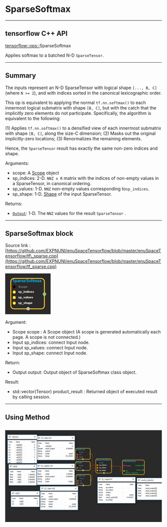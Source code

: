 # SparseSoftmax

---

## tensorflow C++ API

[tensorflow::ops::](https://www.tensorflow.org/api_docs/cc/class/tensorflow/ops/sparse-reshape)SparseSoftmax

Applies softmax to a batched N-D `SparseTensor`.

---

## Summary

The inputs represent an N-D SparseTensor with logical shape `[..., B, C]` \(where `N >= 2`\), and with indices sorted in the canonical lexicographic order.

This op is equivalent to applying the normal `tf.nn.softmax()` to each innermost logical submatrix with shape `[B, C]`, but with the catch that the implicitly zero elements do not participate. Specifically, the algorithm is equivalent to the following:

\(1\) Applies `tf.nn.softmax()` to a densified view of each innermost submatrix with shape `[B, C]`, along the size-C dimension; \(2\) Masks out the original implicitly-zero locations; \(3\) Renormalizes the remaining elements.

Hence, the `SparseTensor` result has exactly the same non-zero indices and shape.

Arguments:

* scope: A [Scope](https://www.tensorflow.org/api_docs/cc/class/tensorflow/scope.html#classtensorflow_1_1_scope) object
* sp\_indices: 2-D. `NNZ x R` matrix with the indices of non-empty values in a SparseTensor, in canonical ordering.
* sp\_values: 1-D. `NNZ` non-empty values corresponding to`sp_indices`.
* sp\_shape: 1-D. [Shape](https://www.tensorflow.org/api_docs/cc/class/tensorflow/ops/shape.html#classtensorflow_1_1ops_1_1_shape) of the input SparseTensor.

Returns:

* [`Output`](https://www.tensorflow.org/api_docs/cc/class/tensorflow/output.html#classtensorflow_1_1_output): 1-D. The `NNZ` values for the result `SparseTensor`
  .

---

## SparseSoftmax block

Source link : [https://github.com/EXPNUNI/enuSpaceTensorflow/blob/master/enuSpaceTensorflow/tf\_sparse.cpp](https://github.com/EXPNUNI/enuSpaceTensorflow/blob/master/enuSpaceTensorflow/tf_sparse.cpp)

![](/assets/sparse_op/SparseSoftmax1.jpg)

Argument:

* Scope scope : A Scope object \(A scope is generated automatically each page. A scope is not connected.\)
* Input sp\_indices: connect  Input node.
* Input sp\_values: connect  Input node.
* Input sp\_shape: connect  Input node.

Return:

* Output output: Output object of SparseSoftmax class object.

Result:

* std::vector\(Tensor\) product\_result : Returned object of executed result by calling session.

---

## Using Method

## ![](/assets/sparse_op/SparseSoftmax2.jpg)



